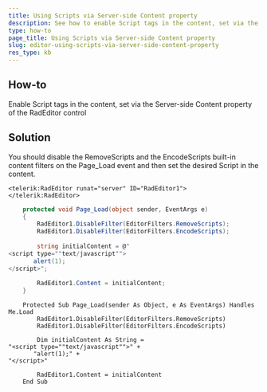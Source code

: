 ```yaml
---
title: Using Scripts via Server-side Content property
description: See how to enable Script tags in the content, set via the Server-side Content property of the RadEditor control.
type: how-to
page_title: Using Scripts via Server-side Content property
slug: editor-using-scripts-via-server-side-content-property
res_type: kb
---
```


## How-to
Enable Script tags in the content, set via the Server-side Content property of the RadEditor control

## Solution
You should disable the RemoveScripts and the EncodeScripts built-in content filters on the Page_Load event and then set the desired Script in the content.

````ASPX
<telerik:RadEditor runat="server" ID="RadEditor1">
</telerik:RadEditor>
````

````C#
    protected void Page_Load(object sender, EventArgs e)
    {
        RadEditor1.DisableFilter(EditorFilters.RemoveScripts);
        RadEditor1.DisableFilter(EditorFilters.EncodeScripts);
 
        string initialContent = @"
<script type=""text/javascript"">
       alert(1);
</script>";
 
        RadEditor1.Content = initialContent;
    }
````

````VB
    Protected Sub Page_Load(sender As Object, e As EventArgs) Handles Me.Load
        RadEditor1.DisableFilter(EditorFilters.RemoveScripts)
        RadEditor1.DisableFilter(EditorFilters.EncodeScripts)
 
        Dim initialContent As String =
"<script type=""text/javascript"">" +
       "alert(1);" +
"</script>"
 
        RadEditor1.Content = initialContent
    End Sub
````

 